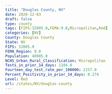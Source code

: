 ```yaml
---
title: "Douglas County, NV"
date: 2020-12-03
draft: false
type: county
tags: [FIPS:32005.0,FEMA:9.0,Micropolitan,Red]
categories: [NV]
County: Douglas County
State: NV
FIPS: 32005.0
FEMA_Region: 9.0
Population: 48905.0
NCHS_Urban_Rural_Classification: Micropolitan
Tests_in_prior_14_days: 1104.0
Fourteen_day_test_rate_per_100000: 2257.0
Percent_Positivity_in_prior_14_days: 0.274
Level: Red
url: /states/NV/douglas-county
---
```



